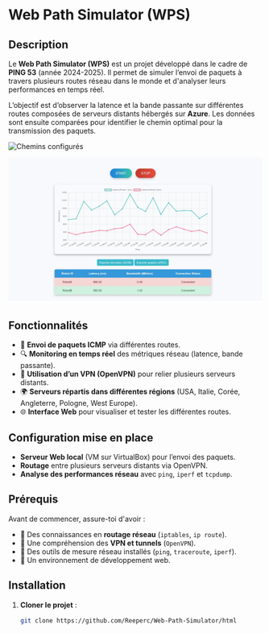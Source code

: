 # Web Path Simulator (WPS)

## Description

Le **Web Path Simulator (WPS)** est un projet développé dans le cadre de **PING 53** (année 2024-2025). Il permet de simuler l’envoi de paquets à travers plusieurs routes réseau dans le monde et d'analyser leurs performances en temps réel.

L’objectif est d’observer la latence et la bande passante sur différentes routes composées de serveurs distants hébergés sur **Azure**. Les données sont ensuite comparées pour identifier le chemin optimal pour la transmission des paquets.

![Chemins configurés](img/interface_web_routes.jpgg)

![Interface de monitoring des chemins](img/interface_web_monitoring.jpg)

## Fonctionnalités

- 📡 **Envoi de paquets ICMP** via différentes routes.
- 🔍 **Monitoring en temps réel** des métriques réseau (latence, bande passante).
- 🔗 **Utilisation d’un VPN (OpenVPN)** pour relier plusieurs serveurs distants.
- 🌍 **Serveurs répartis dans différentes régions** (USA, Italie, Corée, Angleterre, Pologne, West Europe).
- 🌐 **Interface Web** pour visualiser et tester les différentes routes.

## Configuration mise en place

- **Serveur Web local** (VM sur VirtualBox) pour l’envoi des paquets.
- **Routage** entre plusieurs serveurs distants via OpenVPN.
- **Analyse des performances réseau** avec `ping`, `iperf` et `tcpdump`.

## Prérequis

Avant de commencer, assure-toi d'avoir :

- 🔹 Des connaissances en **routage réseau** (`iptables`, `ip route`).
- 🔹 Une compréhension des **VPN et tunnels** (`OpenVPN`).
- 🔹 Des outils de mesure réseau installés (`ping`, `traceroute`, `iperf`).
- 🔹 Un environnement de développement web.

## Installation

1. **Cloner le projet** :

   ```sh
   git clone https://github.com/Reeperc/Web-Path-Simulator/html

   ```
